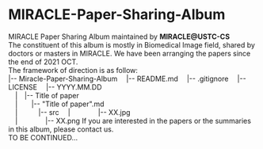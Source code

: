 # MIRACLE-Paper-Sharing-Album
MIRACLE Paper Sharing Album maintained by **MIRACLE@USTC-CS**  
The constituent of this album is mostly in Biomedical Image field, shared by doctors or masters in MIRACLE. We have been arranging the papers since the end of 2021 OCT.  
The framework of direction is as follow:  
|-- Miracle-Paper-Sharing-Album
&emsp;|-- README.md
&emsp;|-- .gitignore
&emsp;|-- LICENSE
&emsp;|-- YYYY.MM.DD  
&emsp;|&emsp;|-- Title of paper  
&emsp;|&emsp;&emsp;|-- "Title of paper".md  
&emsp;|&emsp;&emsp;&emsp;|-- src
&emsp;|&emsp;&emsp;&emsp;&emsp;|-- XX.jpg  
&emsp;|&emsp;&emsp;&emsp;&emsp;|-- XX.png
If you are interested in the papers or the summaries in this album, please contact us.  
TO BE CONTINUED...
